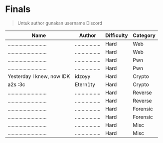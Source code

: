 # Finals

> Untuk author gunakan username Discord

| Name                          | Author              | Difficulty | Category |
| ----------------------------- | ------------------- | ---------- | -------- |
| ............................. | ................... | Hard       | Web      |
| ............................. | ................... | Hard       | Web      |
| ............................. | ................... | Hard       | Pwn      |
| ............................. | ................... | Hard       | Pwn      |
| Yesterday I knew, now IDK     | idzoyy              | Hard       | Crypto   |
| a2s :3c                       | Etern1ty            | Hard       | Crypto   |
| ............................. | ................... | Hard       | Reverse  |
| ............................. | ................... | Hard       | Reverse  |
| ............................. | ................... | Hard       | Forensic |
| ............................. | ................... | Hard       | Forensic |
| ............................. | ................... | Hard       | Misc     |
| ............................. | ................... | Hard       | Misc     |
